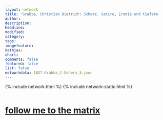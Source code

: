 ```yaml
---
layout: network
title: "Grabbe, Christian Dietrich: Scherz, Satire, Ironie und tiefere Bedeutung (1827)"
author:
description:
headline:
modified:
category:
tags: 
imagefeature: 
mathjax: 
chart: 
comments: false
featured: false
list: false
networkdata: 1827-Grabbe_C-Scherz_S.json
---
```

{% include network.html %}
{% include network-static.html %}
<div class="row">
  <div class="small-5 small-centered columns"><a href="/matrix380"><h1>follow me to the matrix</h1></a>
</div>
</div>
